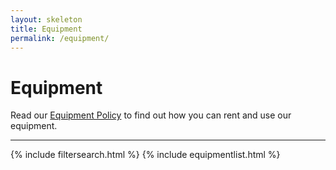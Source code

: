 ```yaml
---
layout: skeleton
title: Equipment
permalink: /equipment/
---
```


<div class="container"><h1 class="ms-1">Equipment</h1>
<span class="ms-1 text-secondary">Read our <a  class="link-secondary" href="{{ site.baseurl }}/equipment/policy" target="_self">Equipment Policy</a> to find out how you can rent and use our equipment.</span>
<hr />
{% include filtersearch.html %}
{% include equipmentlist.html %}

